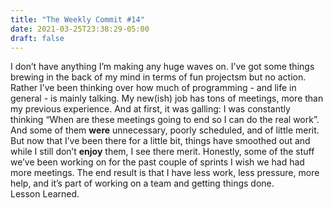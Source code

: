 ```yaml
---
title: "The Weekly Commit #14"
date: 2021-03-25T23:38:29-05:00
draft: false
---  
```

I don’t have anything I’m making any huge waves on. I’ve got some things brewing in the back of my mind in terms of fun projectsm but no action.  
Rather I’ve been thinking over how much of programming - and life in general - is mainly talking. My new(ish) job has tons of meetings, more than my previous experience. And at first, it was galling: I was constantly thinking “When are these meetings going to end so I can do the real work”. And some of them **were** unnecessary, poorly scheduled, and of little merit.  
But now that I’ve been there for a little bit, things have smoothed out and while I still don’t __enjoy__ them, I see there merit. Honestly, some of the stuff we’ve been working on for the past couple of sprints I wish we had had more meetings. The end result is that I have less work, less pressure, more help, and it’s part of working on a team and getting things done.  
Lesson Learned.
